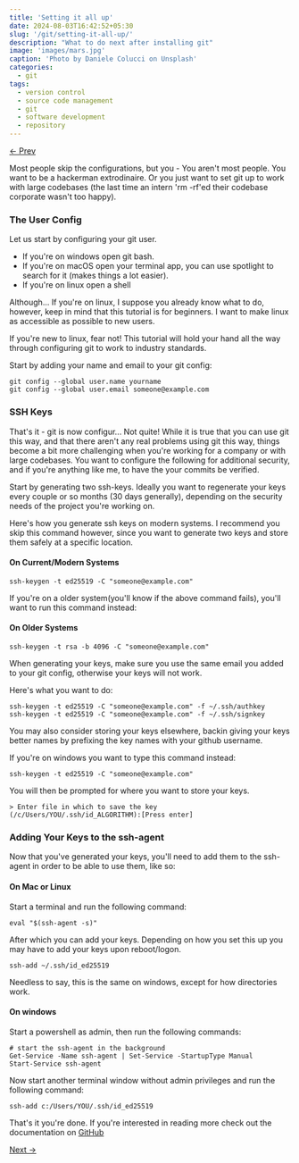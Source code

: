 ```yaml
---
title: 'Setting it all up'
date: 2024-08-03T16:42:52+05:30 
slug: '/git/setting-it-all-up/'
description: "What to do next after installing git"
image: 'images/mars.jpg'
caption: 'Photo by Daniele Colucci on Unsplash'
categories:
  - git
tags:
  - version control
  - source code management
  - git
  - software development
  - repository
---
```

[&larr; Prev](/posts/git/getting-started-with-git/) 

Most people skip the configurations, but you - You aren't most people. You want to be a hackerman extrodinaire. Or you just want to set git up to work with large codebases (the last time an intern 'rm -rf'ed their codebase corporate wasn't too happy).

### The User Config

Let us start by configuring your git user.

- If you're on windows open git bash.
- If you're on macOS open your terminal app, you can use spotlight to search for it (makes things a lot easier).
- If you're on linux open a shell 

Although... If you're on linux, I suppose you already know what to do, however, keep in mind that this tutorial is for beginners. I want to make linux as accessible as possible to new users.

If you're new to linux, fear not! This tutorial will hold your hand all the way through configuring git to work to industry standards.

Start by adding your name and email to your git config:

```
git config --global user.name yourname
git config --global user.email someone@example.com
```

### SSH Keys

That's it - git is now configur... Not quite! While it is true that you can use git this way, and that there aren't any real problems using git this way, things become a bit more challenging when you're working for a company or with large codebases. You want to configure the following for additional security, and if you're anything like me, to have the your commits be verified.

Start by generating two ssh-keys. Ideally you want to regenerate your keys every couple or so months (30 days generally), depending on the security needs of the project you're working on. 

Here's how you generate ssh keys on modern systems. I recommend you skip this command however, since you want to generate two keys and store them safely at a specific location.

#### On Current/Modern Systems

```
ssh-keygen -t ed25519 -C "someone@example.com"
```

If you're on a older system(you'll know if the above command fails), you'll want to run this command instead:

#### On Older Systems 

```
ssh-keygen -t rsa -b 4096 -C "someone@example.com"
```

When generating your keys, make sure you use the same email you added to your git config, otherwise your keys will not work.

Here's what you want to do:

```
ssh-keygen -t ed25519 -C "someone@example.com" -f ~/.ssh/authkey
ssh-keygen -t ed25519 -C "someone@example.com" -f ~/.ssh/signkey
```

You may also consider storing your keys elsewhere, backin giving your keys better names by prefixing the key names with your github username.

If you're on windows you want to type this command instead:

```
ssh-keygen -t ed25519 -C "someone@example.com"
```

You will then be prompted for where you want to store your keys.

```
> Enter file in which to save the key (/c/Users/YOU/.ssh/id_ALGORITHM):[Press enter]
```

### Adding Your Keys to the ssh-agent

Now that you've generated your keys, you'll need to add them to the ssh-agent in order to be able to use them, like so:

#### On Mac or Linux

Start a terminal and run the following command:

```
eval "$(ssh-agent -s)"
```

After which you can add your keys. Depending on how you set this up you may have to add your keys upon reboot/logon. 

```
ssh-add ~/.ssh/id_ed25519
```

Needless to say, this is the same on windows, except for how directories work.

#### On windows

Start a powershell as admin, then run the following commands:

```
# start the ssh-agent in the background
Get-Service -Name ssh-agent | Set-Service -StartupType Manual
Start-Service ssh-agent
```

Now start another terminal window without admin privileges and run the following command:

```
ssh-add c:/Users/YOU/.ssh/id_ed25519
```

That's it you're done. If you're interested in reading more check out the documentation on [GitHub](https://docs.github.com/en/authentication/connecting-to-github-with-ssh/generating-a-new-ssh-key-and-adding-it-to-the-ssh-agent)

[Next &rarr;](/posts/git/creating-your-first-git-repository/)
